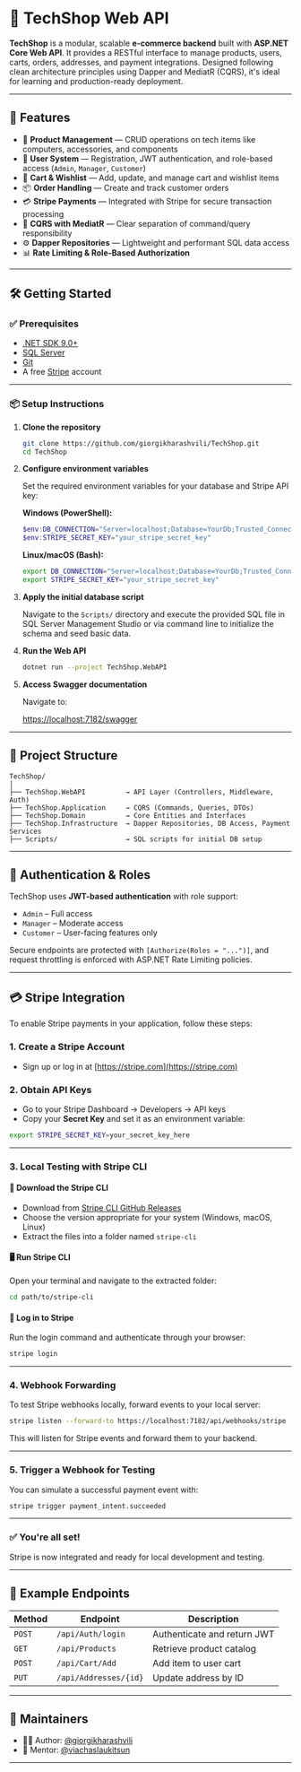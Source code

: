 # 🛒 TechShop Web API

**TechShop** is a modular, scalable **e-commerce backend** built with **ASP.NET Core Web API**. It provides a RESTful interface to manage products, users, carts, orders, addresses, and payment integrations. Designed following clean architecture principles using Dapper and MediatR (CQRS), it's ideal for learning and production-ready deployment.

---

## 🚀 Features

- 🧾 **Product Management** — CRUD operations on tech items like computers, accessories, and components
- 👤 **User System** — Registration, JWT authentication, and role-based access (`Admin`, `Manager`, `Customer`)
- 🛒 **Cart & Wishlist** — Add, update, and manage cart and wishlist items
- 📦 **Order Handling** — Create and track customer orders
- 💳 **Stripe Payments** — Integrated with Stripe for secure transaction processing
- 🧰 **CQRS with MediatR** — Clear separation of command/query responsibility
- ⚙️ **Dapper Repositories** — Lightweight and performant SQL data access
- 📊 **Rate Limiting & Role-Based Authorization**

---

## 🛠 Getting Started

### ✅ Prerequisites

- [.NET SDK 9.0+](https://dotnet.microsoft.com/download)
- [SQL Server](https://www.microsoft.com/en-us/sql-server/sql-server-downloads)
- [Git](https://git-scm.com/)
- A free [Stripe](https://stripe.com) account

---

### 📦 Setup Instructions

1. **Clone the repository**
   ```bash
   git clone https://github.com/giorgikharashvili/TechShop.git
   cd TechShop
   ```

2. **Configure environment variables**

   Set the required environment variables for your database and Stripe API key:

   **Windows (PowerShell):**
   ```powershell
   $env:DB_CONNECTION="Server=localhost;Database=YourDb;Trusted_Connection=True;Encrypt=True;TrustServerCertificate=True;"
   $env:STRIPE_SECRET_KEY="your_stripe_secret_key"
   ```

   **Linux/macOS (Bash):**
   ```bash
   export DB_CONNECTION="Server=localhost;Database=YourDb;Trusted_Connection=True;Encrypt=True;TrustServerCertificate=True;"
   export STRIPE_SECRET_KEY="your_stripe_secret_key"
   ```

3. **Apply the initial database script**

   Navigate to the `Scripts/` directory and execute the provided SQL file in SQL Server Management Studio or via command line to initialize the schema and seed basic data.

4. **Run the Web API**
   ```bash
   dotnet run --project TechShop.WebAPI
   ```

5. **Access Swagger documentation**

   Navigate to:

   [https://localhost:7182/swagger](https://localhost:7182/swagger)

---

## 📂 Project Structure

```
TechShop/
│
├── TechShop.WebAPI          → API Layer (Controllers, Middleware, Auth)
├── TechShop.Application     → CQRS (Commands, Queries, DTOs)
├── TechShop.Domain          → Core Entities and Interfaces
├── TechShop.Infrastructure  → Dapper Repositories, DB Access, Payment Services
├── Scripts/                 → SQL scripts for initial DB setup
```

---

## 🔐 Authentication & Roles

TechShop uses **JWT-based authentication** with role support:
- `Admin` – Full access
- `Manager` – Moderate access
- `Customer` – User-facing features only

Secure endpoints are protected with `[Authorize(Roles = "...")]`, and request throttling is enforced with ASP.NET Rate Limiting policies.

---

## 💳 Stripe Integration

To enable Stripe payments in your application, follow these steps:

### 1. Create a Stripe Account
- Sign up or log in at [https://stripe.com](https://stripe.com)

### 2. Obtain API Keys
- Go to your Stripe Dashboard → Developers → API keys  
- Copy your **Secret Key** and set it as an environment variable:

```bash
export STRIPE_SECRET_KEY=your_secret_key_here
```

---

### 3. Local Testing with Stripe CLI

#### 🔽 Download the Stripe CLI
- Download from [Stripe CLI GitHub Releases](https://github.com/stripe/stripe-cli/releases/tag/v1.27.0)
- Choose the version appropriate for your system (Windows, macOS, Linux)
- Extract the files into a folder named `stripe-cli`

#### 🖥️ Run Stripe CLI
Open your terminal and navigate to the extracted folder:

```bash
cd path/to/stripe-cli
```

#### 🔐 Log in to Stripe
Run the login command and authenticate through your browser:

```bash
stripe login
```

---

### 4. Webhook Forwarding

To test Stripe webhooks locally, forward events to your local server:

```bash
stripe listen --forward-to https://localhost:7182/api/webhooks/stripe
```

This will listen for Stripe events and forward them to your backend.

---

### 5. Trigger a Webhook for Testing

You can simulate a successful payment event with:

```bash
stripe trigger payment_intent.succeeded
```

---

### ✅ You're all set!

Stripe is now integrated and ready for local development and testing.  

---

## 🧪 Example Endpoints

| Method | Endpoint                     | Description                    |
|--------|------------------------------|--------------------------------|
| `POST` | `/api/Auth/login`            | Authenticate and return JWT    |
| `GET`  | `/api/Products`              | Retrieve product catalog       |
| `POST` | `/api/Cart/Add`              | Add item to user cart          |
| `PUT`  | `/api/Addresses/{id}`        | Update address by ID           |

---

## 👥 Maintainers

- 🧑‍💻 Author: [@giorgikharashvili](https://github.com/giorgikharashvili)
- 🧠 Mentor: [@viachaslaukitsun](https://github.com/viachaslaukitsun)

---
